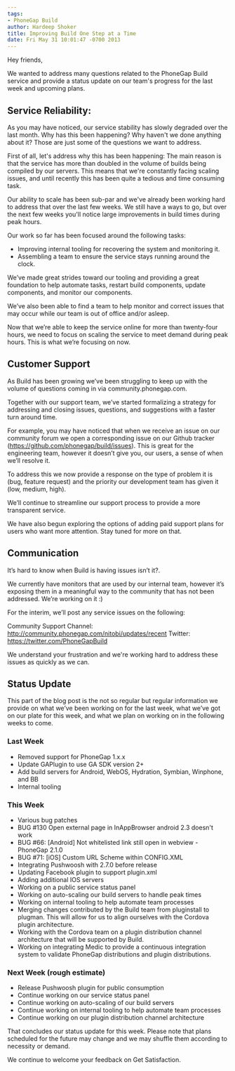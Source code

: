 ```yaml
---
tags:
- PhoneGap Build
author: Hardeep Shoker
title: Improving Build One Step at a Time
date: Fri May 31 10:01:47 -0700 2013
---
```


Hey friends,

We wanted to address many questions related to the PhoneGap Build service and provide a status update on our team's progress for the last week and upcoming plans.

<!-- end-slug -->

## Service Reliability:

As you may have noticed, our service stability has slowly degraded over the last month. Why has this been happening? Why haven't we done anything about it? Those are just some of the questions we want to address.

First of all, let's address why this has been happening: The main reason is that the service has more than doubled in the volume of builds being compiled by our servers. This means that we're constantly facing scaling issues, and until recently this has been quite a tedious and time consuming task.

Our ability to scale has been sub-par and we've already been working hard to address that over the last few weeks. We still have a ways to go, but over the next few weeks you'll notice large improvements in build times during peak hours.

Our work so far has been focused around the following tasks:

  - Improving internal tooling for recovering the system and monitoring it.
  - Assembling a team to ensure the service stays running around the clock.

We’ve made great strides toward our tooling and providing a great foundation to help automate tasks, restart build components, update components, and monitor our components.

We’ve also been able to find a team to help monitor and correct issues that may occur while our team is out of office and/or asleep. 

Now that we’re able to keep the service online for more than twenty-four hours, we need to focus on scaling the service to meet demand during peak hours. This is what we’re focusing on now.

## Customer Support

As Build has been growing we’ve been struggling to keep up with the volume of questions coming in via community.phonegap.com.

Together with our support team, we’ve started formalizing a strategy for addressing and closing issues, questions, and suggestions with a faster turn around time.

For example, you may have noticed that when we receive an issue on our community forum we open a corresponding issue on our Github tracker (https://github.com/phonegap/build/issues). This is great for the engineering team, however it doesn’t give you, our users, a sense of when we’ll resolve it.

To address this we now provide a response on the type of problem it is (bug, feature request) and the priority our development team has given it (low, medium, high).

We’ll continue to streamline our support process to provide a more transparent service.

We have also begun exploring the options of adding paid support plans for users who want more attention. Stay tuned for more on that.

## Communication

It’s hard to know when Build is having issues isn’t it?.

We currently have monitors that are used by our internal team, however it’s exposing them in a meaningful way to the community that has not been addressed. We’re working on it :)

For the interim, we’ll post any service issues on the following:

Community Support Channel: http://community.phonegap.com/nitobi/updates/recent
Twitter: https://twitter.com/PhoneGapBuild

We understand your frustration and we're working hard to address these issues as quickly as we can.

## Status Update

This part of the blog post is the not so regular but regular information we provide on what we’ve been working on for the last week, what we’ve got on our plate for this week, and what we plan on working on in the following weeks to come.

### Last Week

- Removed support for PhoneGap 1.x.x
- Update GAPlugin to use GA SDK version 2+
- Add build servers for Android, WebOS, Hydration, Symbian, Winphone, and BB
- Internal tooling

### This Week

- Various bug patches
- BUG #130 Open external page in InAppBrowser android 2.3 doesn't work
- BUG #66: \[Android\] Not whitelisted link still open in webview - PhoneGap 2.1.0
- BUG #71: \[iOS\] Custom URL Scheme within CONFIG.XML
- Integrating Pushwoosh with 2.7.0 before release
- Updating Facebook plugin to support plugin.xml 
- Adding additional IOS servers
- Working on a public service status panel
- Working on auto-scaling our build servers to handle peak times
- Working on internal tooling to help automate team processes
- Merging changes contributed by the Build team from pluginstall to plugman. This will allow for us to align ourselves with the Cordova plugin architecture.
- Working with the Cordova team on a plugin distribution channel architecture that will be supported by Build.
- Working on integrating Medic to provide a continuous integration system to validate PhoneGap distributions and plugin distributions.

### Next Week (rough estimate)

- Release Pushwoosh plugin for public consumption
- Continue working on our service status panel
- Continue working on auto-scaling of our build servers
- Continue working on internal tooling to help automate team processes
- Continue working on our plugin distribution channel architecture

That concludes our status update for this week. Please note that plans scheduled for the future may change and we may shuffle them according to necessity or demand.

We continue to welcome your feedback on Get Satisfaction.
